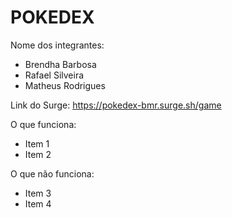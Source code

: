 # POKEDEX

Nome dos integrantes: 
- Brendha Barbosa
- Rafael Silveira
- Matheus Rodrigues

Link do Surge: https://pokedex-bmr.surge.sh/game

O que funciona:
- Item 1
- Item 2

O que não funciona: 
- Item 3
- Item 4

